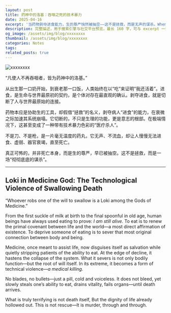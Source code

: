 ```yaml
---
layout: post
title: 药神中的洛基：吞咽之死的技术暴力
date: 2025-04-16
excerpt: '当药物剥夺进食能力，生的尊严悄然被抽空——这不是拯救，而是无声的谋杀。When medicine deprives one of the ability to eat, dignity of life is quietly hollowed out—this is not salvation, but a silent murder.'
description: 完整描述，用于搜索引擎与社交平台预览，最长 160 字，可与 excerpt 一致
og_image: /assets/img/blog/xxxxxxxx
thumbnail: /assets/img/blog/xxxxxxxx
categories: Notes
tags: 
related_posts: true
---
```


<img src="/assets/img/blog/xxxxxxxx" alt="xxxxxxxx">

“凡使人不再吞咽者，皆为药神中的洛基。”

从出生那一口奶开始，到衰老那一口饭，人类始终在以“吃”来证明“我还活着”。进食，是生命与世界最原初的契约，是个体对存在最直观的确认。剥夺进食，就是切断了人与世界最原始的连接。

药物本应是协助生的工具，却假借“拯救”的名义，剥夺病人“进食”的能力，在衰微之际加速其系统崩塌。它切断的，不只是生理的功能，更是意志的根部。在极端情况下，这甚至变成了一种带有技术暴力色彩的“医疗杀人”。

不是刀、不是枪，是一片毫无温度的药丸，它无声、不流血，却让人慢慢无法进食、虚弱、器官衰竭，直至死亡。

真正可怖的，并非死亡本身，而是生的尊严，早已被抽空。这不是拯救，而是一场“彻彻底底的谋杀”。

---

## Loki in Medicine God: The Technological Violence of Swallowing Death

“Whoever robs one of the will to swallow is a Loki among the Gods of Medicine.”

From the first suckle of milk at birth to the final spoonful in old age, human beings have always used eating to prove: *I am still alive.* To eat is to renew the primal covenant between life and the world—a most direct affirmation of existence. To deprive someone of eating is to sever that most original connection between body and being.

Medicine, once meant to assist life, now disguises itself as salvation while quietly stripping patients of the ability to eat. At the edge of decline, it hastens the collapse of the system. What it severs is not only bodily function—but the root of will itself. In its extreme, it becomes a form of technical violence—*a medical killing.*

No blades, no bullets—just a pill, cold and voiceless. It does not bleed, yet slowly steals one’s ability to eat, drains vitality, fails organs—until death arrives.

What is truly terrifying is not death itself, But the dignity of life already hollowed out. This is not rescue—It is murder, through and through.